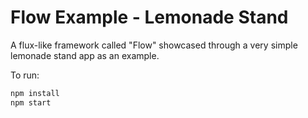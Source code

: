 # Flow Example - Lemonade Stand

A flux-like framework called "Flow" showcased through a very simple lemonade stand app as an example.

To run:

```sh
npm install
npm start
```